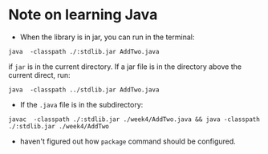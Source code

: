 # Note on learning Java

- When the library is in jar, you can run in the terminal:
```
java  -classpath ./:stdlib.jar AddTwo.java
```
if `jar` is in the current directory. If a jar file is in the directory above the current direct, run:
```
java  -classpath ../stdlib.jar AddTwo.java
```

- If the `.java` file is in the subdirectory:
```
javac  -classpath ./:stdlib.jar ./week4/AddTwo.java && java -classpath ./:stdlib.jar ./week4/AddTwo
```

- haven't figured out how `package` command should be configured.
